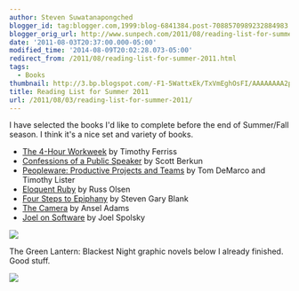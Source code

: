 ```yaml
---
author: Steven Suwatanapongched
blogger_id: tag:blogger.com,1999:blog-6841384.post-7088570989232884983
blogger_orig_url: http://www.sunpech.com/2011/08/reading-list-for-summer-2011.html
date: '2011-08-03T20:37:00.000-05:00'
modified_time: '2014-08-09T20:02:28.073-05:00'
redirect_from: /2011/08/reading-list-for-summer-2011.html
tags:
  - Books
thumbnail: http://3.bp.blogspot.com/-F1-5WattxEk/TxVmEghOsFI/AAAAAAAA2pc/Z5S18kuDhXw/s600/www-4.jpeg
title: Reading List for Summer 2011
url: /2011/08/03/reading-list-for-summer-2011/
---
```



I have selected the books I'd like to complete before the end of Summer/Fall season. I think it's a nice set and variety of books.

<ul>
  <li><a href="http://www.amazon.com/gp/product/0307465357/ref=as_li_ss_tl?ie=UTF8&amp;tag=sunpech-20&amp;linkCode=as2&amp;camp=217145&amp;creative=399369&amp;creativeASIN=0307465357">The 4-Hour Workweek</a> by Timothy Ferriss</li>
  <li><a href="http://www.amazon.com/gp/product/1449301959/ref=as_li_ss_tl?ie=UTF8&amp;tag=sunpech-20&amp;linkCode=as2&amp;camp=217145&amp;creative=399369&amp;creativeASIN=1449301959">Confessions of a Public Speaker</a> by Scott Berkun</li>
  <li><a href="http://www.amazon.com/gp/product/0932633439/ref=as_li_ss_tl?ie=UTF8&amp;tag=sunpech-20&amp;linkCode=as2&amp;camp=217145&amp;creative=399369&amp;creativeASIN=0932633439">Peopleware: Productive Projects and Teams</a> by Tom DeMarco and Timothy Lister</li>
  <li><a href="http://www.amazon.com/gp/product/0321584104/ref=as_li_ss_tl?ie=UTF8&amp;tag=sunpech-20&amp;linkCode=as2&amp;camp=217145&amp;creative=399373&amp;creativeASIN=0321584104">Eloquent Ruby</a> by Russ Olsen</li>
  <li><a href="http://www.amazon.com/gp/product/0976470705/ref=as_li_ss_tl?ie=UTF8&amp;tag=sunpech-20&amp;linkCode=as2&amp;camp=217145&amp;creative=399369&amp;creativeASIN=0976470705">Four Steps to Epiphany</a> by Steven Gary Blank</li>
  <li><a href="http://www.amazon.com/gp/product/0821221841/ref=as_li_ss_tl?ie=UTF8&amp;tag=sunpech-20&amp;linkCode=as2&amp;camp=217145&amp;creative=399369&amp;creativeASIN=0821221841">The Camera</a> by Ansel Adams</li>
  <li><a href="http://www.amazon.com/gp/product/1590593898/ref=as_li_ss_tl?ie=UTF8&amp;tag=sunpech-20&amp;linkCode=as2&amp;camp=217145&amp;creative=399369&amp;creativeASIN=1590593898">Joel on Software</a> by Joel Spolsky</li>
</ul>

<img   border="0" src="http://3.bp.blogspot.com/-F1-5WattxEk/TxVmEghOsFI/AAAAAAAA2pc/Z5S18kuDhXw/s320/www-4.jpeg" />

The Green Lantern: Blackest Night graphic novels below I already finished. Good stuff.

<img   border="0" src="http://2.bp.blogspot.com/-zhTTZJz7M6c/TxVmFBHuo9I/AAAAAAAA2ps/zDh6HJQBjsk/s320/www-5.jpeg" />